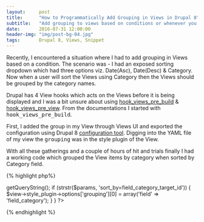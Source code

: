 ```yaml
---
layout:     post
title:      "How to Programmatically Add Grouping in Views in Drupal 8"
subtitle:   "Add grouping to views based on conditions or whenever you need via code."
date:       2016-07-31 12:00:00
header-img: "img/post-bg-04.jpg"
tags:       Drupal 8, Views, Snippet
---
```


Recently, I encountered a situation where I had to add grouping in Views based on a condition. The scenario was - I had an exposed sorting dropdown which had three options viz. Date(Asc), Date(Desc) & Category. Now when a user will sort the Views using Category then the Views should be grouped by the category names.

Drupal has 4 View hooks which acts on the Views before it is being displayed and I was a bit unsure about using [hook_views_pre_build](https://api.drupal.org/api/drupal/core%21modules%21views%21views.api.php/function/hook_views_pre_build/8.2.x) & [hook_views_pre_view](https://api.drupal.org/api/drupal/core%21modules%21views%21views.api.php/function/hook_views_pre_view/8.2.x). From the documentations I started with <kbd>hook_views_pre_build</kbd>.

First, I added the group in my View through Views UI and exported the configuration using Drupal 8 [configuration tool](https://www.drupal.org/documentation/administer/config). Digging into the YAML file of my view the <kbd>grouping</kbd> was in the style plugin of the View.

With all these gatherings and a couple of hours of hit and trials finally I had a working code which grouped the View items by category when sorted by Category field.

{% highlight php%}
<?php
/**
 * Implements hook_views_pre_build().
 */
function MODULENAME_views_pre_build(ViewExecutable $view) {
  $params = Drupal::request()->getQueryString();
  if (strstr($params, 'sort_by=field_category_target_id')) {
    $view->style_plugin->options['grouping'][0] = array('field' => 'field_category');
  }
}
?>
{% endhighlight %}
